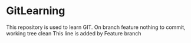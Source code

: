 # GitLearning
This repository is used to learn GIT.
On branch feature
nothing to commit, working tree clean
This line is added by Feature branch
